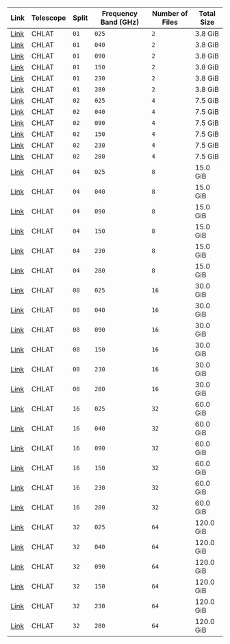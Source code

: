|                Link                | Telescope | Split | Frequency Band (GHz) | Number of Files | Total Size |
| ---------------------------------- | --------- | ----- | -------------------- | --------------- | ---------- |
| [Link](dc0-chlat-split01-025.html) | CHLAT     | `01`  | `025`                | `2`             | 3.8 GiB    |
| [Link](dc0-chlat-split01-040.html) | CHLAT     | `01`  | `040`                | `2`             | 3.8 GiB    |
| [Link](dc0-chlat-split01-090.html) | CHLAT     | `01`  | `090`                | `2`             | 3.8 GiB    |
| [Link](dc0-chlat-split01-150.html) | CHLAT     | `01`  | `150`                | `2`             | 3.8 GiB    |
| [Link](dc0-chlat-split01-230.html) | CHLAT     | `01`  | `230`                | `2`             | 3.8 GiB    |
| [Link](dc0-chlat-split01-280.html) | CHLAT     | `01`  | `280`                | `2`             | 3.8 GiB    |
| [Link](dc0-chlat-split02-025.html) | CHLAT     | `02`  | `025`                | `4`             | 7.5 GiB    |
| [Link](dc0-chlat-split02-040.html) | CHLAT     | `02`  | `040`                | `4`             | 7.5 GiB    |
| [Link](dc0-chlat-split02-090.html) | CHLAT     | `02`  | `090`                | `4`             | 7.5 GiB    |
| [Link](dc0-chlat-split02-150.html) | CHLAT     | `02`  | `150`                | `4`             | 7.5 GiB    |
| [Link](dc0-chlat-split02-230.html) | CHLAT     | `02`  | `230`                | `4`             | 7.5 GiB    |
| [Link](dc0-chlat-split02-280.html) | CHLAT     | `02`  | `280`                | `4`             | 7.5 GiB    |
| [Link](dc0-chlat-split04-025.html) | CHLAT     | `04`  | `025`                | `8`             | 15.0 GiB   |
| [Link](dc0-chlat-split04-040.html) | CHLAT     | `04`  | `040`                | `8`             | 15.0 GiB   |
| [Link](dc0-chlat-split04-090.html) | CHLAT     | `04`  | `090`                | `8`             | 15.0 GiB   |
| [Link](dc0-chlat-split04-150.html) | CHLAT     | `04`  | `150`                | `8`             | 15.0 GiB   |
| [Link](dc0-chlat-split04-230.html) | CHLAT     | `04`  | `230`                | `8`             | 15.0 GiB   |
| [Link](dc0-chlat-split04-280.html) | CHLAT     | `04`  | `280`                | `8`             | 15.0 GiB   |
| [Link](dc0-chlat-split08-025.html) | CHLAT     | `08`  | `025`                | `16`            | 30.0 GiB   |
| [Link](dc0-chlat-split08-040.html) | CHLAT     | `08`  | `040`                | `16`            | 30.0 GiB   |
| [Link](dc0-chlat-split08-090.html) | CHLAT     | `08`  | `090`                | `16`            | 30.0 GiB   |
| [Link](dc0-chlat-split08-150.html) | CHLAT     | `08`  | `150`                | `16`            | 30.0 GiB   |
| [Link](dc0-chlat-split08-230.html) | CHLAT     | `08`  | `230`                | `16`            | 30.0 GiB   |
| [Link](dc0-chlat-split08-280.html) | CHLAT     | `08`  | `280`                | `16`            | 30.0 GiB   |
| [Link](dc0-chlat-split16-025.html) | CHLAT     | `16`  | `025`                | `32`            | 60.0 GiB   |
| [Link](dc0-chlat-split16-040.html) | CHLAT     | `16`  | `040`                | `32`            | 60.0 GiB   |
| [Link](dc0-chlat-split16-090.html) | CHLAT     | `16`  | `090`                | `32`            | 60.0 GiB   |
| [Link](dc0-chlat-split16-150.html) | CHLAT     | `16`  | `150`                | `32`            | 60.0 GiB   |
| [Link](dc0-chlat-split16-230.html) | CHLAT     | `16`  | `230`                | `32`            | 60.0 GiB   |
| [Link](dc0-chlat-split16-280.html) | CHLAT     | `16`  | `280`                | `32`            | 60.0 GiB   |
| [Link](dc0-chlat-split32-025.html) | CHLAT     | `32`  | `025`                | `64`            | 120.0 GiB  |
| [Link](dc0-chlat-split32-040.html) | CHLAT     | `32`  | `040`                | `64`            | 120.0 GiB  |
| [Link](dc0-chlat-split32-090.html) | CHLAT     | `32`  | `090`                | `64`            | 120.0 GiB  |
| [Link](dc0-chlat-split32-150.html) | CHLAT     | `32`  | `150`                | `64`            | 120.0 GiB  |
| [Link](dc0-chlat-split32-230.html) | CHLAT     | `32`  | `230`                | `64`            | 120.0 GiB  |
| [Link](dc0-chlat-split32-280.html) | CHLAT     | `32`  | `280`                | `64`            | 120.0 GiB  |
